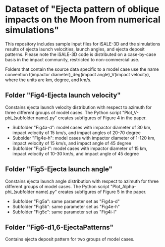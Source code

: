 # Dataset of "Ejecta pattern of oblique impacts on the Moon from numerical simulations"
This repository includes sample input files for iSALE-3D and the simulations results of ejecta launch velocities, launch angles, and ejecta deposit patterns. Please note the iSALE-3D code is distributed on a case-by-case basis in the impact community, restricted to non-commercial use. 

Folders that contain the source data specific to a model case use the name convention I(impactor diameter)_deg(impact angle)_V(impact velocity), where the units are km, degree, and km/s.

## Folder "Fig4-Ejecta launch velocity"
Constains ejecta launch velocity distribution with respect to azimuth for three different groups of model cases. The Python script "Plot_V-phi_(subfolder name).py" creates subfigures of Figure 4 in the paper.
  - Subfolder "Fig4a-d": model cases with impactor diameter of 30 km, impact velocity of 15 km/s, and impact angles of 20-70 degree
  - Subolder "Fig4e-h": model cases with impactor diameter of 1-120 km, impact velocity of 15 km/s, and impact angle of 45 degree
  - Subfolder "Fig4i-l": model cases with impactor diameter of 15 km, impact velocity of 10-30 km/s, and impact angle of 45 degree

## Folder "Fig5-Ejecta launch angle"
Constains ejecta launch angle distribution with respect to azimuth for three different groups of model cases. The Python script "Plot_Alpha-phi_(subfolder name).py" creates subfigures of Figure 5 in the paper.
  - Subfolder "Fig5a": same parameter set as "Fig4a-d"
  - Subfolder "Fig5b": same parameter set as "Fig4e-h"
  - Subfolder "Fig5c": same parameter set as "Fig4i-l"

## Folder "Fig6-d1,6-EjectaPatterns"
Contains ejecta deposit pattern for two groups of model cases.
